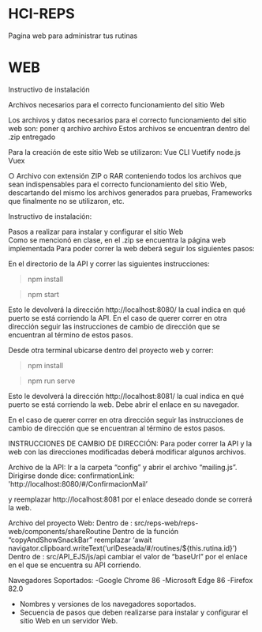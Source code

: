 # HCI-REPS
Pagina web para administrar tus rutinas

# WEB

Instructivo de instalación

Archivos necesarios para el correcto funcionamiento del sitio Web

Los archivos y datos necesarios para el correcto funcionamiento del sitio web son:
poner q archivo
archivo
Estos archivos se encuentran dentro del .zip entregado

Para la creación de este sitio Web se utilizaron:
Vue CLI
Vuetify
node.js
Vuex

○ Archivo con extensión ZIP o RAR conteniendo todos los archivos que sean indispensables para el correcto funcionamiento del sitio Web, descartando del mismo los archivos generados para pruebas, Frameworks que finalmente no se utilizaron, etc. 

Instructivo de instalación: 

Pasos a realizar para instalar y configurar el sitio Web  
Como se mencionó en clase, en el .zip  se encuentra la página web implementada  Para poder correr la web deberá seguir los siguientes pasos:

En el directorio de la API y correr las siguientes instrucciones:

>npm install


>npm start

Esto le devolverá la dirección http://localhost:8080/ la cual indica en qué puerto se está corriendo la API. 
En el caso de querer correr en otra dirección seguir las instrucciones de cambio de dirección que se encuentran al término de estos pasos.

Desde otra terminal ubicarse dentro del proyecto web y correr:

>npm install

>npm run serve

Esto le devolverá la dirección http://localhost:8081/ la cual indica en qué puerto se está corriendo la web. Debe abrir el enlace en su navegador. 

En el caso de querer correr en otra dirección seguir las instrucciones de cambio de dirección que se encuentran al término de estos pasos.


INSTRUCCIONES DE CAMBIO DE DIRECCIÓN:
Para poder correr la API y la web con las direcciones modificadas deberá modificar algunos archivos.

Archivo de la API:
Ir a la carpeta “config” y abrir el archivo “mailing.js”. 
Dirigirse donde dice:
confirmationLink: 'http://localhost:8080/#/ConfirmacionMail’


y reemplazar http://localhost:8081 por el enlace deseado donde se correrá la web.

Archivo del proyecto Web:
Dentro de : src/reps-web/reps-web/components/shareRoutine
Dentro de la función “copyAndShowSnackBar” reemplazar 
‘await
navigator.clipboard.writeText(‘urlDeseada/#/routines/${this.rutina.id}’)
	Dentro de : src/API_EJS/js/api  cambiar el valor de “baseUrl” por el enlace en el que se encuentra su API corriendo.


Navegadores Soportados:
-Google Chrome 86
-Microsoft Edge 86
-Firefox 82.0


- Nombres y versiones de los navegadores soportados. 
- Secuencia de pasos que deben realizarse para instalar y configurar el sitio Web en un servidor Web.

